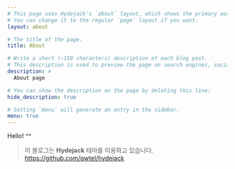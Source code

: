 ```yaml
---
# This page uses Hydejack's `about` layout, which shows the primary author's picture and about text at the top.
# You can change it to the regular `page` layout if you want.
layout: about

# The title of the page.
title: About

# Write a short (~150 characters) description of each blog post.
# This description is used to preview the page on search engines, social media, etc.
description: >
  About page

# You can show the description on the page by deleting this line:
hide_description: true

# Setting `menu` will generate an entry in the sidebar.
menu: true
---
```


Hello! ^^

> 이 블로그는 **Hydejack** 테마를 이용하고 있습니다.
> <https://github.com/qwtel/hydejack>

